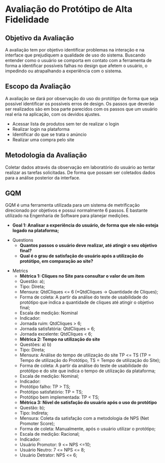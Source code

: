 # Avaliação do Protótipo de Alta Fidelidade

## Objetivo da Avaliação

A avaliação tem por objetivo identificar problemas na interação e na interface que prejudiquem a qualidade de uso do sistema. Buscando entender como o usuário se comporta em contato com a ferramenta de forma a identificar possíveis falhas no design que afetem o usuário, o impedindo ou atrapalhando a experiência com o sistema. 

## Escopo da Avaliação

A avaliação se dará por observação do uso do protótipo de forma que seja possível identificar os possíveis erros de design. Os passos que deverão ser realizados são em boa parte parecidos com os passos que um usuário real eria na aplicação, com os devidos ajustes.

- Acessar lista de produtos sem ter de realizar o login
- Realizar login na plataforma
- Identificar do que se trata o anúncio
- Realizar uma compra pelo site

## Metodologia da Avaliação

Coletar dados através da observação em laboratório do usuário ao tentar realizar as tarefas solicitadas. De forma que possam ser coletados dados para a análise posterior da interface.  

## GQM
GQM é uma ferramenta utilizada para um sistema de metrificação direcionado por objetivos e possui normalmente 6 passos. É bastante utilizado na Engenharia de Software para planejar medições.

<ul>
<li><strong>Goal 1: Analisar a experiência do usuário, de forma que ele não esteja logado na plataforma;</strong></li>
</ul>
<ul>
<li>Questions
<ul>
<li><strong>Quantos passos o usuário deve realizar, até atingir o seu objetivo final?</strong></li>
<li><strong>Qual é o grau de satisfação do usuário após a utilização do protótipo, em comparação ao site?</strong></li>
</ul>
</li>
</ul>
<ul>
<li>Metrics
<ul>
<li><strong>Métrica 1: Cliques no Site para consultar o valor de um item</strong></li>
<li>Questão: a);</li>
<li>Tipo: Direta;</li>
<li>Mensura: QtdCliques <= 6 (*QtdCliques → Quantidade de Cliques);</li>
<li>Forma de coleta: A partir da análise do teste de usabilidade do protótipo que indica a quantidade de cliques até atingir o objetivo final;</li>
<li>Escala de medição: Nominal</li>
<li>Indicador:</li>
<li>Jornada ruim:  QtdCliques > 6;</li>
<li>Jornada satisfatória:  QtdCliques = 6;</li>
<li>Jornada excelente: QtdCliques < 6;</li>
</ul>
<ul>
<li><strong>Métrica 2: Tempo na utilização do site</strong></li>
<li>Questões: a) b)</li>
<li>Tipo: Direta;</li>
<li>Mensura: Análise do tempo de utilização do site TP <= TS (TP = Tempo de utilização do Protótipo, TS = Tempo de utilização do Site);</li>
<li>Forma de coleta: A partir da análise do teste de usabilidade do protótipo e do site que indica o tempo de utilização da plataforma;</li>
<li>Escala de medição: Nominal;</li>
<li>Indicador:</li>
<li>Protótipo falho: TP > TS;</li>
<li>Protótipo satisfatório: TP = TS;</li>
<li>Protótipo bem implementada: TP < TS;</li>
</ul>
<ul>
<li><strong>Métrica 3: Nível de satisfação do usuário após o uso do protótipo</strong></li>
<li>Questão: b);</li>
<li>Tipo: Indireta;</li>
<li>Mensura: Coleta da satisfação com a metodologia de NPS (Net Promoter Score);</li>
<li>Forma de coleta: Manualmente, após o usuário utilizar o protótipo;</li>
<li>Escala de medição: Racional;</li>
<li>Indicador:</li>
<li>Usuário Promotor: 9 <= NPS <=10;</li>
<li>Usuário Neutro: 7 <= NPS <= 8;</li>
<li>Usuário Detrator: NPS <= 6;</li>
</ul>
</ul>
